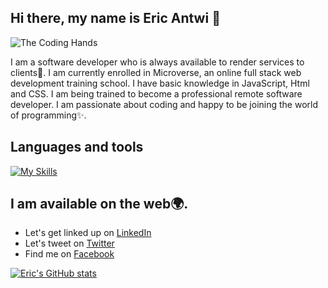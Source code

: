 ## Hi there, my name is Eric Antwi 👋
![The Coding Hands](https://user-images.githubusercontent.com/112702953/230143450-167870d4-ef1a-4e58-8edf-0e89b02448b3.png)

I am a software developer who is always available to render services to clients🤝. I am currently enrolled in Microverse, an online full stack web development training school. I have basic knowledge in JavaScript, Html and CSS. I am being trained to become a professional remote software developer. I am passionate about coding and happy to be joining the world of programming✨.


## Languages and tools
[![My Skills](https://skillicons.dev/icons?i=html,css,js,webpack,react,vscode)](https://skillicons.dev)


## I am available on the web🌍.
- Let's get linked up on <a href = "https://www.linkedin.com/in/ericopokuantwi/">LinkedIn</a>
- Let's tweet on  <a href = "https://twitter.com/EricAntwi384">Twitter</a>
- Find me on <a href = "https://www.facebook.com/">Facebook</a>


[![Eric's GitHub stats](https://github-readme-stats.vercel.app/api?username=Mylo16&&show_icons=true&theme=dark)](https://github.com/Mylo16)


<!--
**Mylo16/Mylo16** is a ✨ _special_ ✨ repository because its `README.md` (this file) appears on your GitHub profile.

Here are some ideas to get you started:

- 🔭 I’m currently working on ...
- 🌱 I’m currently learning ...
- 👯 I’m looking to collaborate on ...
- 🤔 I’m looking for help with ...
- 💬 Ask me about ...
- 📫 How to reach me: ...
- 😄 Pronouns: ...
- ⚡ Fun fact: ...
-->
